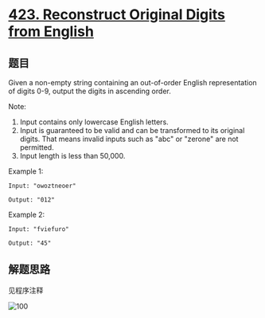 # [423. Reconstruct Original Digits from English](https://leetcode-cn.com/problems/reconstruct-original-digits-from-english/)

## 题目

Given a non-empty string containing an out-of-order English representation of digits 0-9, output the digits in ascending order.

Note:

1. Input contains only lowercase English letters.
1. Input is guaranteed to be valid and can be transformed to its original digits. That means invalid inputs such as "abc" or "zerone" are not permitted.
1. Input length is less than 50,000.

Example 1:

```text
Input: "owoztneoer"

Output: "012"
```

Example 2:

```text
Input: "fviefuro"

Output: "45"
```

## 解题思路

见程序注释

![100](423.100.png)